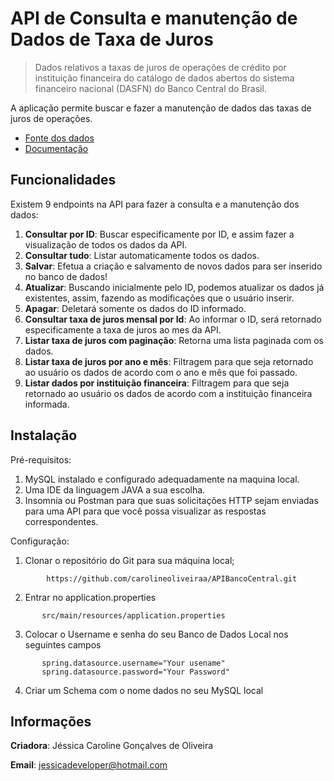 # API de Consulta e manutenção de Dados de Taxa de Juros
> Dados relativos a taxas de juros de operações de crédito por instituição financeira do catálogo de dados abertos do sistema financeiro nacional (DASFN) do
Banco Central do Brasil.

A aplicação permite buscar e fazer a manutenção de dados das taxas de juros de operações.

- [Fonte dos dados](https://olinda.bcb.gov.br/olinda/servico/taxaJuros/versao/v2/aplicacao#!/recursos)
- [Documentação](https://olinda.bcb.gov.br/olinda/servico/taxaJuros/versao/v2/documentacao#TaxasJurosMensalPorMes)

## Funcionalidades
Existem 9 endpoints na API para fazer a consulta e a manutenção dos dados:

1. **Consultar por ID**: Buscar especificamente por ID, e assim fazer a visualização de todos os dados da API.
2. **Consultar tudo**: Listar automaticamente todos os dados.
3. **Salvar**: Efetua a criação e salvamento de novos dados para ser inserido no banco de dados! 
4. **Atualizar**: Buscando inicialmente pelo ID, podemos atualizar os dados já existentes, assim, fazendo as modificações que o usuário inserir.
5. **Apagar**: Deletará somente os dados do ID informado.
6. **Consultar taxa de juros mensal por Id**: Ao informar o ID, será retornado especificamente a taxa de juros ao mes da API.
7. **Listar taxa de juros com paginação**: Retorna uma lista paginada com os dados.
8. **Listar taxa de juros por ano e mês**: Filtragem para que seja retornado ao usuário os dados de acordo com o ano e mês que foi passado.
9. **Listar dados por instituição financeira**: Filtragem para que seja retornado ao usuário os dados de acordo com a instituição financeira informada.

## Instalação
Pré-requisitos: 
1. MySQL instalado e configurado adequadamente na maquina local.
2. Uma IDE da linguagem JAVA a sua escolha.
3. Insomnia ou Postman para que suas solicitações HTTP sejam enviadas para uma API para que você possa visualizar as respostas correspondentes. 

Configuração:
1. Clonar o repositório do Git para sua máquina local;
```shell
        https://github.com/carolineoliveiraa/APIBancoCentral.git
```
2. Entrar no application.properties
```shell
       src/main/resources/application.properties
```

3. Colocar o Username e senha do seu Banco de Dados Local nos seguintes campos
 ```shell
        spring.datasource.username="Your usename"
        spring.datasource.password="Your Password"
```

4. Criar um Schema com o nome dados no seu MySQL local

## Informações

**Criadora**: Jéssica Caroline Gonçalves de Oliveira

**Email**: jessicadeveloper@hotmail.com


